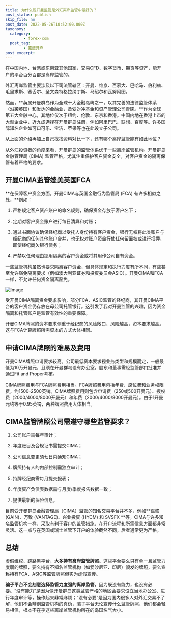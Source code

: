 ```yaml
---
title: 为什么说开曼监管是外汇离岸监管中最好的？
post_status: publish
skip_file: no
post_date: 2022-05-26T10:52:00.000Z
taxonomy:
  category:
        - forex-com
  post_tag:
        - 嘉盛开户
post_excerpt: 
---
```

在中国内地、台湾或东南亚其他国家，交易CFD、数字货币、期货等资产，能开户的平台百分百都是离岸监管的。

外汇离岸监管主要涉及以下司法管辖区：开曼、维京、百慕大、巴哈马、伯利兹、毛里求斯、塞舌尔、圣文森特格拉纳丁斯、马绍尔和瓦努阿图。

然而，**英属开曼群岛作为全球十大金融岛屿之一，以其完善的法律监管体系（沿袭英国）和发达的金融业，备受对冲基金和资产管理公司青睐。**作为全球第五大金融中心，其地位仅次于纽约、伦敦、东京和香港。中国内地在香港上市的大型企业中，近九成选择在开曼群岛注册，例如阿里巴巴、联想、百度等。许多国际知名企业如可口可乐、宝洁、苹果等也在此设立子公司。

从上面的介绍再加上自己找找资料对比一下，还有哪个离岸监管能有如此地位？

从外汇投资者的角度来看，开曼群岛的监管体系优于一些离岸监管机构。开曼群岛金融管理局 (CIMA) 监管严格，尤其注重保护客户资金安全，对客户资金的隔离保管有着严格的要求。

## 开曼CIMA监管媲美英国FCA

**在保障客户资金方面，开曼CIMA与英国金融行为监管局 (FCA) 有许多相似之处，**例如：

1. 严格规定客户资产账户的命名规则，确保资金存放于客户名下；

1. 定期对客户资金账户进行每日清算和对账；

1. 通过书面协议确保经纪商以受托人身份持有客户资金，银行无权将此类账户与经纪商的任何其他账户合并，也无权对账户资金行使任何留置权或进行扣押，即使经纪商欠银行债务；

1. 严禁以任何理由挪用隔离的客户资金或将其用作公司自有资金。

一些监管机构虽然也要求隔离客户资金，但具体规定和执行力度有所不同，有些甚至允许豁免隔离要求（例如澳大利亚证券和投资委员会ASIC）。开曼CIMA和FCA一样，不允许任何资金隔离豁免。

![Image](https://prod-files-secure.s3.us-west-2.amazonaws.com/39ed1227-6d7d-4570-be36-9ccd4a2c4241/bd849744-3fcb-4a37-8312-357962c8f065/image.png?X-Amz-Algorithm=AWS4-HMAC-SHA256&X-Amz-Content-Sha256=UNSIGNED-PAYLOAD&X-Amz-Credential=ASIAZI2LB466T6XQA537%2F20250911%2Fus-west-2%2Fs3%2Faws4_request&X-Amz-Date=20250911T041401Z&X-Amz-Expires=3600&X-Amz-Security-Token=IQoJb3JpZ2luX2VjEJT%2F%2F%2F%2F%2F%2F%2F%2F%2F%2FwEaCXVzLXdlc3QtMiJIMEYCIQD0gXWPOd3GzqyZ3TujK%2BV0V7ve%2FChq6QL%2Fo%2Bz21rGvYQIhAOii2PmdKvZlLbEg92u4fgUmaZ1eIJws9LWlzLrgtjmSKogECP3%2F%2F%2F%2F%2F%2F%2F%2F%2F%2FwEQABoMNjM3NDIzMTgzODA1IgyluBdu0ITv2YVYE0sq3ANbyF%2BO6w089TKfQAFvko6RFWTqiF4RfHDoKHSihfj8A3h7NyfBmm7iElysY4j%2BFfoR6Tdw6uCGyJ5dOlN0aqwSuKaUpLyFtpAE3lb6pbnbDjLk5Pq2qjGPcTzw2h9GeA1XxY27Hc8bWtQN1QyGPLrnpK4CT4t3NWzY%2Bcqhyn4vSeq4aU9SJmbG1sYBaeNJ3QG0aoY0oFeTIR8HFslur4EEWoquyDTAfRCglH%2BeXLliu0VEkXfW21sxjGeOS5rvNiZggfoXIstd6xbToOqdFHwbunD96t%2FX%2BUI%2FjJedc561EMRcVaxPycjcTD6ejvVapx2CB7pMXcdJkQW7V0tYKQ3osqnrhEeSFXlnH1dBrPjgCAFpiRgvn8ZILg3UcxUAcYTblHGLshxxigwze75IYEypNtRH3PvP8QvLUbD68LAIpd7erK7Ovgjx77jn1YlI4xeXGKdlvsxBR3nlnsvLKJpuuYF5ahVqrRL1n8bOCxhKEbX8oQ6Wf%2FWGMbz8ENbNJORcQ5Ex%2FvIVNZaFlJzKvgVpt%2BUwm1u%2FjJPEmGmyzBGAY3COl0hNzO2fOYzFKuLvZz%2Bb79rGF27sdQhrvpV7MOrshRi%2Fkq0QlETg3vKuEHcZxiNYKrpwF0h%2F08jLJjCFi4nGBjqkATDeQjTGa5GQCO%2FzJgCaUdhVX1fYv2LwifnZNrPB4FyV1PzM71mW6QAbjC3TkodEZzOA%2BU9Zs6%2BEhFrHtid%2F3bB6mxJUUoSzFXNQfTH%2FUmjm6otE%2BtUw4WmlouCfm72%2FZLBvaB2YqEk4hMZE1TjzQG72IFLPpxgzjrcN5Ohc5uinuWo2IbC5ghaXa8PTig94Mxg5VwpAfeiRF%2FLL%2BchJTsyoi6DN&X-Amz-Signature=9915b9e46fd99b350b0d89ad8fe96b6dd065b74471060c1c9b124f66e3a84133&X-Amz-SignedHeaders=host&x-amz-checksum-mode=ENABLED&x-id=GetObject)

受开曼CIMA隔离资金要求影响，部分FCA、ASIC监管的经纪商，其开曼CIMA平台的客户资金仍存放在母公司托管银行。这引发了我对开曼监管的兴趣，因为资金隔离和托管账户是监管有效性的重要保障。

开曼CIMA牌照的资本要求侧重于经纪商的风险敞口，风险越高，资本要求越高。这与FCA计算牌照所需资本的方式大体相同。

## **申请CIMA牌照的难易及费用**

开曼CIMA牌照申请要求较高。公司最低资本要求视业务类型和规模而定，一般最低为10万开曼元，且须在开曼群岛设有办公室，股东和董事需经监管部门批准并通过Fit and Proper考核。

CIMA牌照费用与FCA牌照费用相当。FCA牌照费用包括年费、席位费和业务权限费，约1500-2500英镑。CIMA牌照费用则包含申请费（250或500开曼元）、授权费（2000/4000/8000开曼元）和年费（2000/4000/8000开曼元）。由于1开曼元约等于0.95英镑，两种牌照费用大体相当。

## CIMA监管牌照公司需遵守哪些监管要求？

1. 公司账户需每年审计；

1. 年度账目及合规证书需提交CIMA；

1. 公司信息变更须七日内通知CIMA；

1. 牌照持有人的内部控制需独立审计；

1. 持牌经纪商需每月提交报表；

1. 年度资产负债表数据需与月度/季度报告数据一致；

1. 提供最新的保险信息。

目前受开曼群岛金融管理局（CIMA）监管的知名交易平台并不多，例如**嘉盛 (GAIN)、万致 (VANTAGE)、兴业投资 (HYCM) 和 SVSFX **等。CIMA与许多知名监管机构一样，采取有利于客户的监管措施，在开户流程和所需信息方面都非常灵活。这一点与在英国或瑞士监管下开户的体验截然不同，后者通常更为严格。

## 总结

虚假维权、跑路黑平台，**大多持有离岸监管牌照**。这些平台要么只有单一且监管力度弱的牌照，要么持有不知名监管机构（如爱沙尼亚、印尼）颁发的牌照，要么宣称持有FCA、ASIC等监管牌照但实为虚假宣传。

**骗子平台不会刻意选择监管力度强的离岸监管**，因为既没有能力，也没有必要。“没有能力”是因为像开曼群岛这类监管严格的地区会要求设立当地办公室、进行年度审计等，操作起来非常麻烦；“没有必要”是因为国内很多人对外汇交易不了解，他们不会辨别监管机构的真伪，骗子平台无论宣传什么监管牌照，他们都会轻易相信，根本不在乎这些离岸监管机构所在的岛国名气大小。